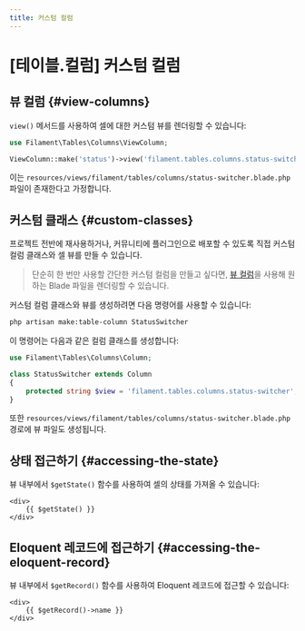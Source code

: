 ```yaml
---
title: 커스텀 컬럼
---
```

# [테이블.컬럼] 커스텀 컬럼

<LaracastsBanner
    title="커스텀 테이블 컬럼 만들기"
    description="Laracasts의 Filament 고급 컴포넌트 빌드(Build Advanced Components for Filament) 시리즈를 시청하세요. 컴포넌트 제작 방법과 내부 도구 활용법을 모두 배울 수 있습니다."
    url="https://laracasts.com/series/build-advanced-components-for-filament/episodes/10"
    series="building-advanced-components"
/>

## 뷰 컬럼 {#view-columns}

`view()` 메서드를 사용하여 셀에 대한 커스텀 뷰를 렌더링할 수 있습니다:

```php
use Filament\Tables\Columns\ViewColumn;

ViewColumn::make('status')->view('filament.tables.columns.status-switcher')
```

이는 `resources/views/filament/tables/columns/status-switcher.blade.php` 파일이 존재한다고 가정합니다.

## 커스텀 클래스 {#custom-classes}

프로젝트 전반에 재사용하거나, 커뮤니티에 플러그인으로 배포할 수 있도록 직접 커스텀 컬럼 클래스와 셀 뷰를 만들 수 있습니다.

> 단순히 한 번만 사용할 간단한 커스텀 컬럼을 만들고 싶다면, [뷰 컬럼](#view-columns)을 사용해 원하는 Blade 파일을 렌더링할 수 있습니다.

커스텀 컬럼 클래스와 뷰를 생성하려면 다음 명령어를 사용할 수 있습니다:

```bash
php artisan make:table-column StatusSwitcher
```

이 명령어는 다음과 같은 컬럼 클래스를 생성합니다:

```php
use Filament\Tables\Columns\Column;

class StatusSwitcher extends Column
{
    protected string $view = 'filament.tables.columns.status-switcher';
}
```

또한 `resources/views/filament/tables/columns/status-switcher.blade.php` 경로에 뷰 파일도 생성됩니다.

## 상태 접근하기 {#accessing-the-state}

뷰 내부에서 `$getState()` 함수를 사용하여 셀의 상태를 가져올 수 있습니다:

```blade
<div>
    {{ $getState() }}
</div>
```

## Eloquent 레코드에 접근하기 {#accessing-the-eloquent-record}

뷰 내부에서 `$getRecord()` 함수를 사용하여 Eloquent 레코드에 접근할 수 있습니다:

```blade
<div>
    {{ $getRecord()->name }}
</div>
```

